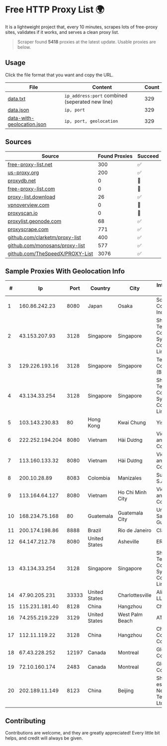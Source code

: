 
# Free HTTP Proxy List 🌍

It is a lightweight project that, every 10 minutes, scrapes lots of free-proxy sites, validates if it works, and serves a clean proxy list.


> Scraper found **5418** proxies at the latest update. Usable proxies are below.

## Usage

Click the file format that you want and copy the URL.


|File|Content|Count|
|----|-------|-----|
|[data.txt](https://raw.githubusercontent.com/themiralay/Proxy-List-World/master/data.txt)|`ip_address:port` combined (seperated new line)|329|
|[data.json](https://raw.githubusercontent.com/themiralay/Proxy-List-World/master/data.json)|`ip, port`|329|
|[data-with-geolocation.json](https://raw.githubusercontent.com/themiralay/Proxy-List-World/master/data-with-geolocation.json)|`ip, port, geolocation`|329|

## Sources

|Source|Found Proxies|Succeed|
|------|-------------|-------|
|[free-proxy-list.net](https://free-proxy-list.net)|300|✅|
|[us-proxy.org](https://www.us-proxy.org)|200|✅|
|[proxydb.net](http://proxydb.net)|0|🚫|
|[free-proxy-list.com](https://free-proxy-list.com/?page=&port=&type%5B%5D=http&type%5B%5D=https&up_time=0&search=Search)|0|🚫|
|[proxy-list.download](https://www.proxy-list.download/HTTP)|26|✅|
|[vpnoverview.com](https://vpnoverview.com/privacy/anonymous-browsing/free-proxy-servers)|0|🚫|
|[proxyscan.io](https://www.proxyscan.io)|0|🚫|
|[proxylist.geonode.com](https://proxylist.geonode.com/api/proxy-list?limit=300&page=1&sort_by=lastChecked&sort_type=desc&protocols=http,https)|68|✅|
|[proxyscrape.com](https://api.proxyscrape.com/v2/?request=displayproxies&protocol=http&timeout=10000&country=all&ssl=all&anonymity=all)|771|✅|
|[github.com/clarketm/proxy-list](https://raw.githubusercontent.com/clarketm/proxy-list/master/proxy-list-raw.txt)|400|✅|
|[github.com/monosans/proxy-list](https://raw.githubusercontent.com/monosans/proxy-list/main/proxies/http.txt)|577|✅|
|[github.com/TheSpeedX/PROXY-List](https://raw.githubusercontent.com/TheSpeedX/PROXY-List/master/http.txt)|3076|✅|


## Sample Proxies With Geolocation Info

|#|Ip|Port|Country|City|Internet Service Provider|
|-|--|----|-------|----|-------------------------|
|1|160.86.242.23|8080|Japan|Osaka|Sony Network Communications Inc|
|2|43.153.207.93|3128|Singapore|Singapore|Shenzhen Tencent Computer Systems Company Limited|
|3|129.226.193.16|3128|Singapore|Singapore|Tencent Cloud Computing (Beijing) Co|
|4|43.134.33.254|3128|Singapore|Singapore|Shenzhen Tencent Computer Systems Company Limited|
|5|103.143.230.83|80|Hong Kong|Kwai Chung|Yisu Cloud LTD|
|6|222.252.194.204|8080|Vietnam|Hải Dương|VietNam Post and Telecom Corporation|
|7|113.160.133.32|8080|Vietnam|Hải Dương|VietNam Post and Telecom Corporation|
|8|200.10.28.89|8083|Colombia|Manizales|Super Redes S.A.S|
|9|113.164.64.127|8080|Vietnam|Ho Chi Minh City|VietNam Post and Telecom Corporation|
|10|168.234.75.168|80|Guatemala|Guatemala City|Universidad de San Carlos de Guatemala|
|11|200.174.198.86|8888|Brazil|Rio de Janeiro|Claro S.A|
|12|64.147.212.78|8080|United States|Asheville|ERC Broadband|
|13|43.134.33.254|3128|Singapore|Singapore|Shenzhen Tencent Computer Systems Company Limited|
|14|47.90.205.231|33333|United States|Charlottesville|Alibaba.com LLC|
|15|115.231.181.40|8128|China|Hangzhou|China Telecom|
|16|74.255.219.229|3129|United States|West Palm Beach|AT&T Corp.|
|17|112.11.119.22|3128|China|Hangzhou|China Mobile Communications Corporation|
|18|67.43.228.252|12197|Canada|Montreal|GloboTech Communications|
|19|72.10.160.174|2483|Canada|Montreal|GloboTech Communications|
|20|202.189.11.149|8123|China|Beijing|Shandong eshinton Network Technology Co., Ltd.|



## Contributing

Contributions are welcome, and they are greatly appreciated! Every
little bit helps, and credit will always be given.

